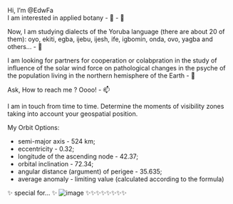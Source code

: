 Hi, I’m @EdwFa  
I am interested in applied botany - 👀 - 👋

Now, I am studying dialects of the Yoruba language (there are about 20 of them): oyo, ekiti, egba, ijebu, ijesh, ife, igbomin, onda, ovo, yagba and others... - 🌱 

I am looking for partners for cooperation or colabpration in the study of influence of the solar wind force on pathological changes in the psyche of the population living in the northern hemisphere of the Earth - 💞️ 

Ask, How to reach me ? Оооо! - 📫 

I am in touch from time to time.
Determine the moments of visibility zones taking into account your geospatial position.

My Orbit Options:
- semi-major axis - 524 km;
- eccentricity - 0.32;
- longitude of the ascending node - 42.37;
- orbital inclination - 72.34;
- angular distance (argument) of perigee - 35.635;
- average anomaly - limiting value (calculated according to the formula) 

✨ special for... ✨  ![image](https://user-images.githubusercontent.com/45067786/182017975-97469f1c-b633-4eb5-8aa7-8e49035ea849.png)   ✨✨✨✨✨✨✨✨ 

<!---
EdwFa/EdwFa is a ✨ special ✨ repository because its `README.md` (this file) appears on your GitHub profile.
You can click the Preview link to take a look at your changes.
--->

